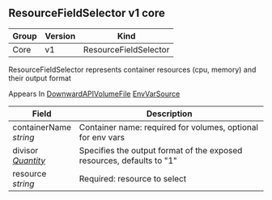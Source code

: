 ## ResourceFieldSelector v1 core

Group        | Version     | Kind
------------ | ---------- | -----------
Core | v1 | ResourceFieldSelector



ResourceFieldSelector represents container resources (cpu, memory) and their output format

<aside class="notice">
Appears In  <a href="#downwardapivolumefile-v1">DownwardAPIVolumeFile</a>  <a href="#envvarsource-v1">EnvVarSource</a> </aside>

Field        | Description
------------ | -----------
containerName <br /> *string*  | Container name: required for volumes, optional for env vars
divisor <br /> *[Quantity](#quantity-resource)*  | Specifies the output format of the exposed resources, defaults to "1"
resource <br /> *string*  | Required: resource to select

